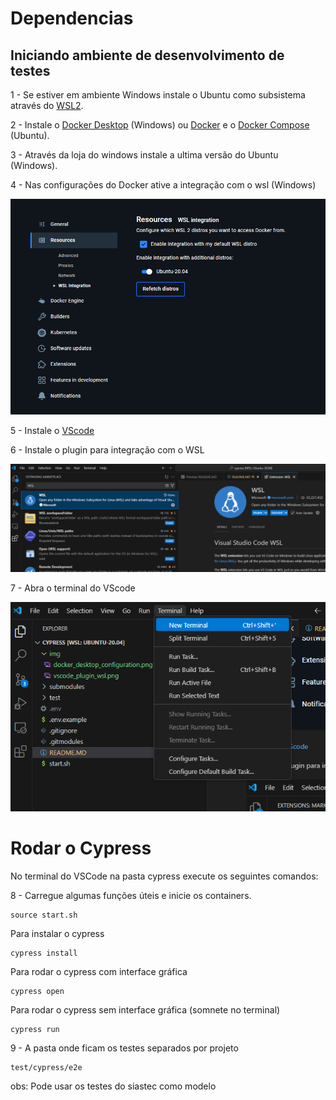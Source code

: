# Dependencias
## Iniciando ambiente de desenvolvimento de testes
1 - Se estiver em ambiente Windows instale o Ubuntu como subsistema através do [WSL2](https://youtu.be/_Wp2nWtTBBY?t=109).

2 - Instale o [Docker Desktop](https://docs.docker.com/desktop/setup/install/windows-install/) (Windows) ou [Docker](https://www.digitalocean.com/community/tutorials/how-to-install-and-use-docker-on-ubuntu-20-04) e o [Docker Compose](https://www.digitalocean.com/community/tutorials/how-to-install-and-use-docker-compose-on-ubuntu-20-04) (Ubuntu).

3 - Através da loja do windows instale a ultima versão do Ubuntu (Windows).

4 - Nas configurações do Docker ative a integração com o wsl (Windows)


![alt text](img/docker_desktop_configuration.png)

5 - Instale o [VScode](https://code.visualstudio.com/download)

6 - Instale o plugin para integração com o WSL

![alt text](img/vscode_plugin_wsl.png)

7 - Abra o terminal do VScode

![alt text](img/terminal_vscode.png)

# Rodar o Cypress
No terminal do VSCode na pasta cypress execute os seguintes comandos:

8 - Carregue algumas funções úteis e inicie os containers.
```
source start.sh
```

Para instalar o cypress
```
cypress install
```

Para rodar o cypress com interface gráfica
```
cypress open
```
Para rodar o cypress sem interface gráfica (somnete no terminal) 
```
cypress run
```

9 - A pasta onde ficam os testes separados por projeto
```
test/cypress/e2e
```
obs: Pode usar os testes do siastec como modelo
